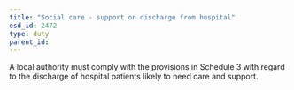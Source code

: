 ```yaml
---
title: "Social care - support on discharge from hospital"
esd_id: 2472
type: duty
parent_id:  
---
```


A local authority must comply with the provisions in Schedule 3 with regard to the discharge of hospital patients likely to need care and support.

